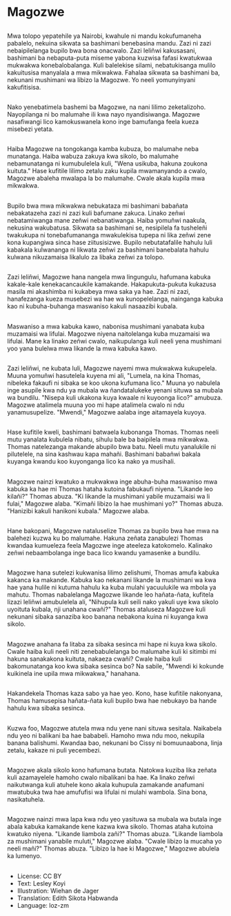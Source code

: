 # Magozwe

##
Mwa tolopo yepatehile ya Nairobi, kwahule ni mandu kokufumaneha pabalelo, nekuina sikwata sa bashimani benebasina mandu. Zazi ni zazi nebaipilelanga bupilo bwa bona onacwalo. Zazi leliñwi kakusasani, bashimani ba nebaputa-puta miseme yabona kuzwisa fafasi kwatukwaa mukwakwa konebalobalanga. Kuli balelekise silami, nebatukisanga mulilo kakuitusisa manyalala a mwa mikwakwa. Fahalaa sikwata sa bashimani ba, nekunani mushimani wa libizo la Magozwe. Yo neeli yomunyinyani kakufitisisa.

##
Nako yenebatimela bashemi ba Magozwe, na nani lilimo zeketalizoho. Nayopilanga ni bo malumahe ili kwa nayo nyandisiwanga. Magozwe nasafiwangi lico kamokuswanela kono inge bamufanga feela kueza misebezi yetata.

##
Haiba Magozwe na tongokanga kamba kubuza, bo malumahe neba munatanga. Haiba wabuza zakuya kwa sikolo, bo malumahe nebamunatanga ni kumubulelela kuli, "Wena usikuba, hakuna zoukona kuituta." Hase kufitile lilimo zetalu zaku kupila mwamanyando a cwalo, Magozwe abaleha mwalapa la bo malumahe. Cwale akala kupila mwa mikwakwa.

##
Bupilo bwa mwa mikwakwa nebukataza mi bashimani babañata nebakatazeha zazi ni zazi kuli bafumane zakuca. Linako zeñwi nebatamiwanga mane zeñwi nebanatiwanga. Haiba yomuñwi naakula, nekusina wakubatusa. Sikwata sa bashimani se, nesipilela fa tusheleñi twakukupa ni tonebafumananga mwakulekisa tupepa ni lika zeñwi zene kona kupangiwa sinca hase ziitusisizwe. Bupilo nebutatafalile hahulu luli kabakala kulwananga ni likwata zeñwi za bashimani banebalata hahulu kulwana nikuzamaisa likalulo za libaka zeñwi za tolopo.

##
Zazi leliñwi, Magozwe hana nangela mwa lingungulu, hafumana kabuka kakale-kale kenekacancaukile kamakande. Hakapukuta-pukuta kukazusa masila mi akashimba ni kukabeya mwa saka ya hae. Zazi ni zazi, hanafezanga kueza musebezi wa hae wa kunopelelanga, nainganga kabuka kao ni kubuha-buhanga maswaniso kakuli nasaazibi kubala.

##
Maswaniso a mwa kabuka kawo, nabonisa mushimani yanabata kuba muzamaisi wa lifulai. Magozwe niyena naitolelanga kuba muzamaisi wa lifulai. Mane ka linako zeñwi cwalo, naikupulanga kuli neeli yena mushimani yoo yana bulelwa mwa likande la mwa kabuka kawo.

##
Zazi leliñwi, ne kubata luli, Magozwe nayemi mwa mukwakwa kukupelela. Muuna yomuñwi hasutelela kuyena mi ali, "Lumela, na kina Thomas, nibeleka fakaufi ni sibaka se koo ukona kufumana lico." Muuna yo nabulela inge asupile kwa ndu ya mubala wa ñandatalukeke yenani situwa sa mubala wa bundilu. "Nisepa kuli ukakona kuya kwaale ni kuyoonga lico?" amubuza. Magozwe atalimela muuna yoo mi hape atalimela cwalo ni ndu yanamusupelize. "Mwendi," Magozwe aalaba inge aitamayela kuyoya.

##
Hase kufitile kweli, bashimani batwaela kubonanga Thomas. Thomas neeli mutu yanalata kubulela nibatu, sihulu bale ba baipilela mwa mikwakwa. Thomas natelezanga makande abupilo bwa batu. Neeli mutu yanalukile ni pilutelele, na sina kashwau kapa mahañi. Bashimani babañwi bakala kuyanga kwandu koo kuyonganga lico ka nako ya musihali.

##
Magozwe nainzi kwatuko a mukwakwa inge abuha-buha maswaniso mwa kabuka ka hae mi Thomas hataha kutoina fabukaufi niyena. "Likande leo kilañi?" Thomas abuza. "Ki likande la mushimani yabile muzamaisi wa li fulai," Magozwe alaba. "Kimañi libizo la hae mushimani yo?" Thomas abuza. "Hanizibi kakuli hanikoni kubala." Magozwe alaba.

##
Hane bakopani, Magozwe nataluselize Thomas za bupilo bwa hae mwa na balehezi kuzwa ku bo malumahe. Hakuna zeñata zanabulezi Thomas kwandaa kumueleza feela Magozwe inge ateeleza katokomelo. Kalinako zeñwi nebaambolanga inge baca lico kwandu yamasenke a bundilu.

##
Magozwe hana sutelezi kukwanisa lilimo zelishumi, Thomas amufa kabuka kakanca ka makande. Kabuka kao nekanani likande la mushimani wa kwa hae yana hulile ni kutuma hahulu ka kuba mulahi yacuulukile wa mbola ya mahutu. Thomas nabalelanga Magozwe likande leo hañata-ñata, kufitela lizazi leliñwi amubulelela ali, "Nihupula kuli seili nako yakuli uye kwa sikolo uyoituta kubala, nji unahana cwañi?" Thomas ataluseza Magozwe kuli nekunani sibaka sanaziba koo banana nebakona kuina ni kuyanga kwa sikolo.

##
Magozwe anahana fa litaba za sibaka sesinca mi hape ni kuya kwa sikolo. Cwale haiba kuli neeli niti zenebabulelanga bo malumahe kuli ki sitimbi mi hakuna sanakakona kuituta, nakaeza cwañi? Cwale haiba kuli bakomunatanga koo kwa sibaka sesinca bo? Na sabile, "Mwendi ki kokunde kuikinela ine upila mwa mikwakwa," hanahana.

##
Hakandekela Thomas kaza sabo ya hae yeo. Kono, hase kufitile nakonyana, Thomas hamusepisa hañata-ñata kuli bupilo bwa hae nebukayo ba hande hahulu kwa sibaka sesinca.

##
Kuzwa foo, Magozwe atutela mwa ndu yene nani situwa sesitala. Naikabela ndu yeo ni balikani ba hae bababeli. Hamoho mwa ndu moo, nekupila banana balishumi. Kwandaa bao, nekunani bo Cissy ni bomuunaabona, linja zetalu, kakaze ni puli yecembezi.

##
Magozwe akala sikolo kono hafumana butata. Natokwa kuziba lika zeñata kuli azamayelele hamoho cwalo nibalikani ba hae. Ka linako zeñwi naikutwanga kuli atuhele kono akala kuhupula zamakande anafumani mwatubuka twa hae amufufisi wa lifulai ni mulahi wambola. Sina bona, nasikatuhela.

##
Magozwe nainzi mwa lapa kwa ndu yeo yasituwa sa mubala wa butala inge abala kabuka kamakande kene kazwa kwa sikolo. Thomas ataha kutoina kwatuko niyena. "Likande liambola zañi?" Thomas abuza. "Likande liambola za mushimani yanabile muluti," Magozwe alaba. "Cwale libizo la mucaha yo neeli mañi?" Thomas abuza. "Libizo la hae ki Magozwe," Magozwe abulela ka lumenyo.

##
* License: CC BY
* Text: Lesley Koyi
* Illustration: Wiehan de Jager
* Translation: Edith Sikota Habwanda
* Language: loz-zm
